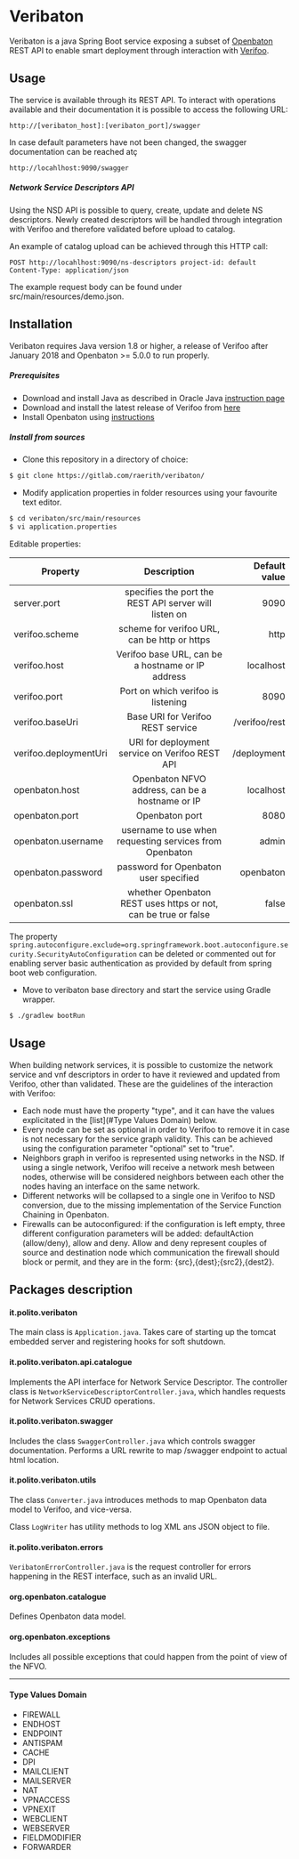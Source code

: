 # Veribaton

Veribaton is a java Spring Boot service exposing a subset of [Openbaton](http://http://openbaton.github.io/) REST API to enable smart deployment through interaction with [Verifoo](https://github.com/netgroup-polito/verifoo).

## Usage
The service is available through its REST API. To interact with operations available and their documentation it is possible to access the following URL:

`http://[veribaton_host]:[veribaton_port]/swagger`

In case default parameters have not been changed, the swagger documentation can be reached atç

`http://locahlhost:9090/swagger`

##### Network Service Descriptors API

Using the NSD API is possible to query, create, update and delete NS descriptors. Newly created descriptors will be handled through integration with Verifoo and therefore validated before upload to catalog.

An example of catalog upload can be achieved through this HTTP call:

`POST http://locahlhost:9090/ns-descriptors
 project-id: default
 Content-Type: application/json`
 
 The example request body can be found under src/main/resources/demo.json.

## Installation
Veribaton requires Java version 1.8 or higher, a release of Verifoo after January 2018 and Openbaton >= 5.0.0 to run properly.

##### Prerequisites
 - Download and install Java as described in Oracle Java [instruction page](https://www.java.com/en/download/help/download_options.xml)
 - Download and install the latest release of Verifoo from [here](https://github.com/netgroup-polito/verifoo)
 - Install Openbaton using [instructions](https://openbaton.github.io/documentation/nfvo-installation/)

##### Install from sources
- Clone this repository in a directory of choice:
```sh
$ git clone https://gitlab.com/raerith/veribaton/
```
- Modify application properties in folder resources using your favourite text editor.
```sh
$ cd veribaton/src/main/resources
$ vi application.properties
```
Editable properties:

| **Property**      | Description   | Default value|
| ------------- |:-------------:| -----:|
| server.port      | specifies the port the REST API server will listen on | 9090|
| verifoo.scheme      | scheme for verifoo URL, can be http or https      |   http |
| verifoo.host | Verifoo base URL, can be a hostname or IP address      |    localhost |
| verifoo.port | Port on which verifoo is listening | 8090 |
| verifoo.baseUri | Base URI for Verifoo REST service | /verifoo/rest |
| verifoo.deploymentUri | URI for deployment service on Verifoo REST API | /deployment |
| openbaton.host | Openbaton NFVO address, can be a hostname or IP | localhost |
| openbaton.port | Openbaton port | 8080 |
| openbaton.username | username to use when requesting services from Openbaton | admin|
| openbaton.password | password for Openbaton user specified | openbaton |
| openbaton.ssl | whether Openbaton REST uses https or not, can be true or false | false|

The property `spring.autoconfigure.exclude=org.springframework.boot.autoconfigure.security.SecurityAutoConfiguration` can be deleted or commented out for enabling server basic authentication as provided by default from spring boot web configuration.

- Move to veribaton base directory and start the service using Gradle wrapper.
```sh
$ ./gradlew bootRun
```

## Usage
When building network services, it is possible to customize the network service and vnf descriptors in order to have it reviewed and updated from Verifoo, other than validated.
These are the guidelines of the interaction with Verifoo:
- Each node must have the property "type", and it can have the values explicitated in the [list](#Type Values Domain) below.
- Every node can be set as optional in order to Verifoo to remove it in case is not necessary for the service graph validity. This can be achieved using the configuration parameter "optional" set to "true".
- Neighbors graph in verifoo is represented using networks in the NSD. If using a single network, Verifoo will receive a network mesh between nodes,
otherwise will be considered neighbors between each other the nodes having an interface on the same network.
- Different networks will be collapsed to a single one in Verifoo to NSD conversion, due to the missing implementation of the Service Function Chaining in Openbaton.
- Firewalls can be autoconfigured: if the configuration is left empty, three different configuration parameters will be added: defaultAction (allow/deny), allow and deny.
Allow and deny represent couples of source and destination node which communication the firewall should block or permit, and they are in the form: {src},{dest};{src2},{dest2}.

## Packages description

#### it.polito.veribaton
The main class is `Application.java`. Takes care of starting up the tomcat embedded server and registering hooks for soft shutdown.
 
#### it.polito.veribaton.api.catalogue
Implements the API interface for Network Service Descriptor. The controller class is `NetworkServiceDescriptorController.java`, which handles requests for Network Services CRUD operations.

#### it.polito.veribaton.swagger
Includes the class `SwaggerController.java` which controls swagger documentation. Performs a URL rewrite to map /swagger endpoint to actual html location.

#### it.polito.veribaton.utils
The class `Converter.java` introduces methods to map Openbaton data model to Verifoo, and vice-versa.

Class `LogWriter` has utility methods to log XML ans JSON object to file.

#### it.polito.veribaton.errors
`VeribatonErrorController.java` is the request controller for errors happening in the REST interface, such as an invalid URL.

#### org.openbaton.catalogue
Defines Openbaton data model.

#### org.openbaton.exceptions
Includes all possible exceptions that could happen from the point of view of the NFVO.

----
#### Type Values Domain
- FIREWALL
- ENDHOST
- ENDPOINT
- ANTISPAM
- CACHE
- DPI
- MAILCLIENT
- MAILSERVER
- NAT
- VPNACCESS
- VPNEXIT
- WEBCLIENT
- WEBSERVER
- FIELDMODIFIER
- FORWARDER


